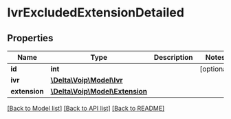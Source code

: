 # IvrExcludedExtensionDetailed

## Properties
Name | Type | Description | Notes
------------ | ------------- | ------------- | -------------
**id** | **int** |  | [optional] 
**ivr** | [**\Delta\Voip\Model\Ivr**](Ivr.md) |  | 
**extension** | [**\Delta\Voip\Model\Extension**](Extension.md) |  | 

[[Back to Model list]](../README.md#documentation-for-models) [[Back to API list]](../README.md#documentation-for-api-endpoints) [[Back to README]](../README.md)



